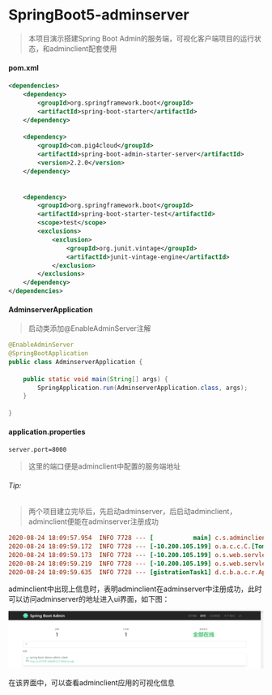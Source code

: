 # SpringBoot5-adminserver

> 本项目演示搭建Spring Boot Admin的服务端，可视化客户端项目的运行状态，和adminclient配套使用

#### pom.xml

```xml
<dependencies>
    <dependency>
        <groupId>org.springframework.boot</groupId>
        <artifactId>spring-boot-starter</artifactId>
    </dependency>

    <dependency>
        <groupId>com.pig4cloud</groupId>
        <artifactId>spring-boot-admin-starter-server</artifactId>
        <version>2.2.0</version>
    </dependency>


    <dependency>
        <groupId>org.springframework.boot</groupId>
        <artifactId>spring-boot-starter-test</artifactId>
        <scope>test</scope>
        <exclusions>
            <exclusion>
                <groupId>org.junit.vintage</groupId>
                <artifactId>junit-vintage-engine</artifactId>
            </exclusion>
        </exclusions>
    </dependency>
</dependencies>
```

#### AdminserverApplication

> 启动类添加@EnableAdminServer注解

```java
@EnableAdminServer
@SpringBootApplication
public class AdminserverApplication {

    public static void main(String[] args) {
        SpringApplication.run(AdminserverApplication.class, args);
    }

}
```

#### application.properties

```xml
server.port=8000
```

> 这里的端口便是adminclient中配置的服务端地址



###### Tip:

> 两个项目建立完毕后，先启动adminserver，后启动adminclient，adminclient便能在adminserver注册成功

```ini
2020-08-24 18:09:57.954  INFO 7728 --- [           main] c.s.adminclient.AdminclientApplication   : Started AdminclientApplication in 4.772 seconds (JVM running for 6.194)
2020-08-24 18:09:59.172  INFO 7728 --- [-10.200.105.199] o.a.c.c.C.[Tomcat].[localhost].[/study]  : Initializing Spring DispatcherServlet 'dispatcherServlet'
2020-08-24 18:09:59.173  INFO 7728 --- [-10.200.105.199] o.s.web.servlet.DispatcherServlet        : Initializing Servlet 'dispatcherServlet'
2020-08-24 18:09:59.219  INFO 7728 --- [-10.200.105.199] o.s.web.servlet.DispatcherServlet        : Completed initialization in 46 ms
2020-08-24 18:09:59.635  INFO 7728 --- [gistrationTask1] d.c.b.a.c.r.ApplicationRegistrator       : Application registered itself as 767e73d76ada
```

adminclient中出现上信息时，表明adminclient在adminserver中注册成功，此时可以访问adminserver的地址进入ui界面，如下图：

![](/files/file05/show.png)

在该界面中，可以查看adminclient应用的可视化信息